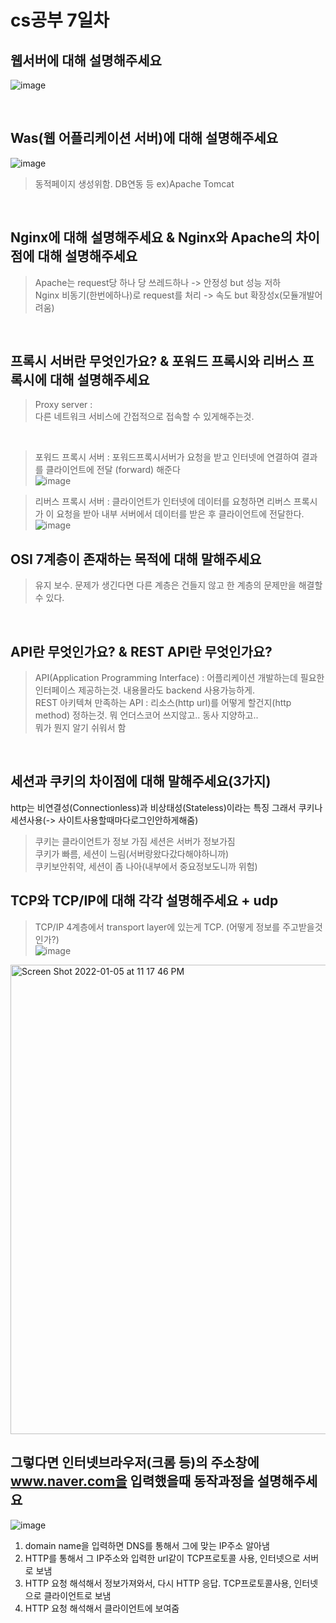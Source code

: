 # cs공부 7일차

## 웹서버에 대해 설명해주세요
![image](https://user-images.githubusercontent.com/84604563/148043605-cc21f323-c268-480f-bb75-5470a07a1cfd.png)

<br>

## Was(웹 어플리케이션 서버)에 대해 설명해주세요
![image](https://user-images.githubusercontent.com/84604563/148044183-3468a3a4-403d-4d2a-96a8-371353a610a4.png)
> 동적페이지 생성위함. DB연동 등 ex)Apache Tomcat  

<br>

## Nginx에 대해 설명해주세요 & Nginx와 Apache의 차이점에 대해 설명해주세요
> Apache는 request당 하나 당 쓰레드하나 -> 안정성 but 성능 저하  
> Nginx 비동기(한번에하나)로 request를 처리 -> 속도 but 확장성x(모듈개발어려움)  

<br>

## 프록시 서버란 무엇인가요? & 포워드 프록시와 리버스 프록시에 대해 설명해주세요
> Proxy server :   
> 다른 네트워크 서비스에 간접적으로 접속할 수 있게해주는것. 

<br> 

> 포워드 프록시 서버 : 포워드프록시서버가 요청을 받고 인터넷에 연결하여 결과를 클라이언트에 전달 (forward) 해준다  
> ![image](https://user-images.githubusercontent.com/84604563/148227774-242eb816-e0c8-4c23-819f-436880a2973a.png)

> 리버스 프록시 서버 : 클라이언트가 인터넷에 데이터를 요청하면 리버스 프록시가 이 요청을 받아 내부 서버에서 데이터를 받은 후 클라이언트에 전달한다.
> ![image](https://user-images.githubusercontent.com/84604563/148227801-be30a292-9ede-4f58-98a5-0a5d2f7c63df.png)

## OSI 7계층이 존재하는 목적에 대해 말해주세요
> 유지 보수. 문제가 생긴다면 다른 계층은 건들지 않고 한 계층의 문제만을 해결할 수 있다.  
 
<br>

## API란 무엇인가요? & REST API란 무엇인가요?
> API(Application Programming Interface) : 어플리케이션 개발하는데 필요한 인터페이스 제공하는것. 내용몰라도 backend 사용가능하게.    
> REST 아키텍쳐 만족하는 API : 리소스(http url)를 어떻게 할건지(http method) 정하는것. 뭐 언더스코어 쓰지않고.. 동사 지양하고..   
> 뭐가 뭔지 알기 쉬워서 함  

<br>

## 세션과 쿠키의 차이점에 대해 말해주세요(3가지)
http는 비연결성(Connectionless)과 비상태성(Stateless)이라는 특징 그래서 쿠키나 세션사용(-> 사이트사용할때마다로그인안하게해줌)  
> 쿠키는 클라이언트가 정보 가짐 세션은 서버가 정보가짐  
> 쿠키가 빠름, 세션이 느림(서버랑왔다갔다해야하니까)  
> 쿠키보안취약, 세션이 좀 나아(내부에서 중요정보도니까 위험)   

## TCP와 TCP/IP에 대해 각각 설명해주세요 + udp
> TCP/IP 4계층에서 transport layer에 있는게 TCP. (어떻게 정보를 주고받을것인가?)  
![image](https://user-images.githubusercontent.com/84604563/148231745-1b7e4b81-44ac-486a-ac38-77305e08cef3.png)

<img width="751" alt="Screen Shot 2022-01-05 at 11 17 46 PM" src="https://user-images.githubusercontent.com/84604563/148232436-c334a590-8fbc-43b5-8d73-95706b676f7f.png">


## 그렇다면 인터넷브라우저(크롬 등)의 주소창에 www.naver.com을 입력했을때 동작과정을 설명해주세요
![image](https://user-images.githubusercontent.com/84604563/148233180-84a48060-cdc2-43d6-a510-fdcb997627c6.png)

1. domain name을 입력하면 DNS를 통해서 그에 맞는 IP주소 알아냄  
2. HTTP를 통해서 그 IP주소와 입력한 url같이 TCP프로토콜 사용, 인터넷으로 서버로 보냄   
3. HTTP 요청 해석해서 정보가져와서, 다시 HTTP 응답. TCP프로토콜사용, 인터넷으로 클라이언트로 보냄  
4. HTTP 요청 해석해서 클라이언트에 보여줌   

